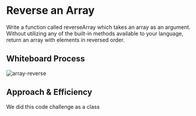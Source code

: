 # Reverse an Array

Write a function called reverseArray which takes an array as an argument. Without utilizing any of the built-in methods available to your language, return an array with elements in reversed order.

## Whiteboard Process

![array-reverse](array-reverse.png)

## Approach & Efficiency

We did this code challenge as a class
